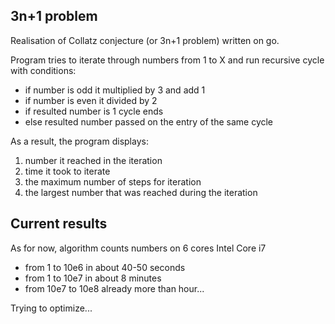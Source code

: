 3n+1 problem
------------

Realisation of Collatz conjecture (or 3n+1 problem) written on go.

Program tries to iterate through numbers from 1 to X and run recursive cycle with conditions:

- if number is odd it multiplied by 3 and add 1
- if number is even it divided by 2
- if resulted number is 1 cycle ends
- else resulted number passed on the entry of the same cycle

As a result, the program displays:

1. number it reached in the iteration
2. time it took to iterate
3. the maximum number of steps for iteration
4. the largest number that was reached during the iteration

## Current results

As for now, algorithm counts numbers on 6 cores Intel Core i7

* from 1 to 10e6 in about 40-50 seconds
* from 1 to 10e7 in about 8 minutes
* from 10e7 to 10e8 already more than hour...

Trying to optimize...